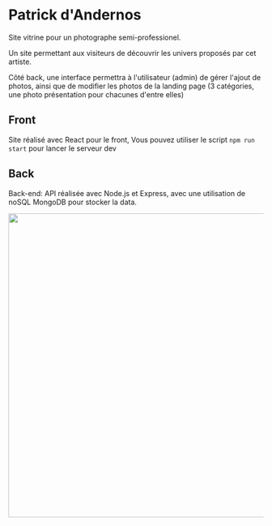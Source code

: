 # Patrick d'Andernos

Site vitrine pour un photographe semi-professionel.

Un site permettant aux visiteurs de découvrir les univers proposés par cet artiste.

Côté back, une interface permettra à l'utilisateur (admin) de gérer l'ajout de photos, ainsi que de modifier les photos de la landing page (3 catégories, une photo présentation pour chacunes d'entre elles)

## Front

Site réalisé avec React pour le front,
Vous pouvez utiliser le script `npm run start` pour lancer le serveur dev

## Back

Back-end: API réalisée avec Node.js et Express, avec une utilisation de noSQL MongoDB pour stocker la data.

<img align="center" src="./src/Assets/section-portraits.jpg" width=600>
